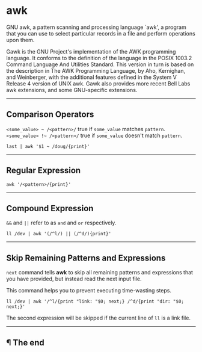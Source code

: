 # awk

GNU awk, a pattern scanning and processing language `awk', a program that you can use to select particular records in a file and perform operations upon them.

Gawk is the GNU Project's implementation of the AWK programming language. It conforms to the definition of the language in the POSIX 1003.2 Command Language And Utilities Standard. This version in turn is based on the description in The AWK Programming Language, by Aho, Kernighan, and Weinberger, with the additional features defined in the System V Release 4 version of UNIX awk. Gawk also provides more recent Bell Labs awk extensions, and some GNU-specific extensions.

---

## Comparison Operators

`<some_value> ~ /<pattern>/` true if `some_value` matches `pattern`.
`<some_value> !~ /<pattern>/` true if `some_value` doesn't match `pattern`.

```
last | awk '$1 ~ /doug/{print}'
```

---

## Regular Expression

```
awk '/<pattern>/{print}'
```

---

## Compound Expression

`&&` and `||` refer to as `and` and `or` respectively.

```
ll /dev | awk '(/^l/) || (/^d/){print}'
```

---

## Skip Remaining Patterns and Expressions

`next` command tells **awk** to skip all remaining patterns and expressions that you have provided, but instead read the next input file.

This command helps you to prevent executing time-wasting steps.

```
ll /dev | awk '/^l/{print "link: "$0; next;} /^d/{print "dir: "$0; next;}'
```

The second expression will be skipped if the current line of `ll` is a link file.

---

## ¶ The end
